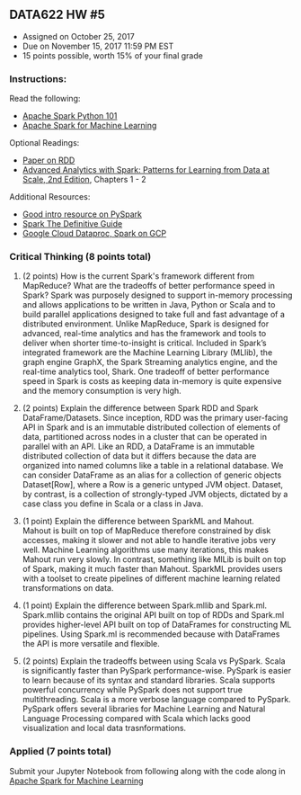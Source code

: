 ## DATA622 HW #5
- Assigned on October 25, 2017
- Due on November 15, 2017 11:59 PM EST
- 15 points possible, worth 15% of your final grade

### Instructions:

Read the following:
- [Apache Spark Python 101](https://www.datacamp.com/community/tutorials/apache-spark-python)
- [Apache Spark for Machine Learning](https://www.datacamp.com/community/tutorials/apache-spark-tutorial-machine-learning)

Optional Readings:
- [Paper on RDD](https://www.usenix.org/system/files/conference/nsdi12/nsdi12-final138.pdf)
- [Advanced Analytics with Spark: Patterns for Learning from Data at Scale, 2nd Edition](https://www.amazon.com/_/dp/1491972955), Chapters 1 - 2

Additional Resources:
- [Good intro resource on PySpark](https://annefou.github.io/pyspark/slides/spark/#1)
- [Spark The Definitive Guide](https://github.com/databricks/Spark-The-Definitive-Guide)
- [Google Cloud Dataproc, Spark on GCP](https://codelabs.developers.google.com/codelabs/cloud-dataproc-starter/)


### Critical Thinking (8 points total)

1. (2 points) How is the current Spark's framework different from MapReduce?  What are the tradeoffs of better performance speed in Spark?
Spark was purposely designed to support in-memory processing and allows applications to be written in Java, Python or Scala and to build parallel applications designed to take full and fast advantage of a distributed environment. Unlike MapReduce, Spark is designed for advanced, real-time analytics and has the framework and tools to deliver when shorter time-to-insight is critical. Included in Spark’s integrated framework are the Machine Learning Library (MLlib), the graph engine GraphX, the Spark Streaming analytics engine, and the real-time analytics tool, Shark. One tradeoff of better performance speed in Spark is costs as keeping data in-memory is quite expensive and the memory consumption is very high.

2. (2 points) Explain the difference between Spark RDD and Spark DataFrame/Datasets.
Since inception, RDD was the primary user-facing API in Spark and is an immutable distributed collection of elements of data, partitioned across nodes in a cluster that can be operated in parallel with an API. Like an RDD, a DataFrame is an immutable distributed collection of data but it differs because the data are organized into named columns like a table in a relational database. We can consider DataFrame as an alias for a collection of generic objects Dataset[Row], where a Row is a generic untyped JVM object. Dataset, by contrast, is a collection of strongly-typed JVM objects, dictated by a case class you define in Scala or a class in Java.

3. (1 point) Explain the difference between SparkML and Mahout.  
Mahout is built on top of MapReduce therefore constrained by disk accesses, making it slower and not able to handle iterative jobs very well. Machine Learning algorithms use many iterations, this makes Mahout run very slowly. In contrast, something like MlLib is built on top of Spark, making it much faster than Mahout. SparkML provides users with a toolset to create pipelines of different machine learning related transformations on data.

4. (1 point) Explain the difference between Spark.mllib and Spark.ml.
Spark.mllib contains the original API built on top of RDDs and Spark.ml provides higher-level API built on top of DataFrames for constructing ML pipelines. Using Spark.ml is recommended because with DataFrames the API is more versatile and flexible.

5. (2 points) Explain the tradeoffs between using Scala vs PySpark.
Scala is significantly faster than PySpark performance-wise. PySpark is easier to learn because of its syntax and standard libraries. Scala supports powerful concurrency while PySpark does not support true multithreading. Scala is a more verbose language compared to PySpark. PySpark offers several libraries for Machine Learning and Natural Language Processing compared with Scala which lacks good visualization and local data trasnformations.

### Applied (7 points total)

Submit your Jupyter Notebook from following along with the code along in [Apache Spark for Machine Learning](https://www.datacamp.com/community/tutorials/apache-spark-tutorial-machine-learning)
